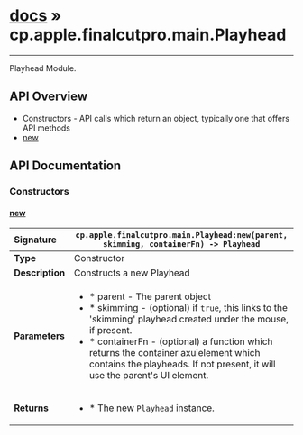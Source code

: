 # [docs](index.md) » cp.apple.finalcutpro.main.Playhead
---

Playhead Module.

## API Overview
* Constructors - API calls which return an object, typically one that offers API methods
 * [new](#new)

## API Documentation

### Constructors

#### [new](#new)
| <span style="float: left;">**Signature**</span> | <span style="float: left;">`cp.apple.finalcutpro.main.Playhead:new(parent, skimming, containerFn) -> Playhead` </span>                                                          |
| -----------------------------------------------------|---------------------------------------------------------------------------------------------------------|
| **Type**                                             | Constructor                                                                                         |
| **Description**                                      | Constructs a new Playhead                                                                                         |
| **Parameters**                                       | <ul><li>* parent 		- The parent object</li><li>* skimming		- (optional) if `true`, this links to the 'skimming' playhead created under the mouse, if present.</li><li>* containerFn 	- (optional) a function which returns the container axuielement which contains the playheads. If not present, it will use the parent's UI element.</li></ul> |
| **Returns**                                          | <ul><li>* The new `Playhead` instance.</li></ul>          |


